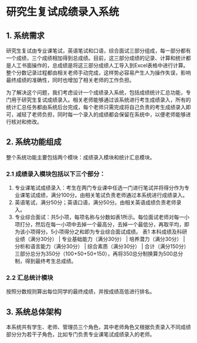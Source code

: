 # 研究生复试成绩录入系统
## 1.  系统需求
研究生复试由专业课笔试，英语笔试和口语，综合面试三部分组成，每一部分都有一个成绩，三个成绩相加得到总成绩。目前，这三部分成绩的记录、计算和统计都是人工书面操作的，总成绩是将这三部分成绩人工导入到Excel表格中进行计算。整个分数记录过程都由相关老师手动完成，这样势必容易产生人为操作失误，影响最终成绩的准确性，同时也增加了相关老师的工作负担。

为了解决这个问题，我们考虑设计一个成绩录入系统，包括成绩统计汇总功能，专门用于研究生复试成绩录入。相关老师能够通过该系统进行考生成绩录入，所有的统计汇总任务都由系统后台完成，每个老师只需完成将自己负责的考生成绩录入即可，减轻了老师负担，同时每一个录入的成绩都会保留在系统中，以便老师能够进行核对和修改。
## 2.  系统功能组成
整个系统功能主要包括两个模块：成绩录入模块和统计汇总模块。
### 2.1 成绩录入模块包括以下三个部分：
1. 专业课笔试成绩录入：考生在两门专业课中任选一门进行笔试并将得分作为专业课笔试成绩，满分100分。由相关笔试负责老师通过本系统进行成绩录入。
2. 英语笔试，满分50分；英语口语，满分50分。由相关英语成绩负责老师录入。
3. 专业综合面试：共5小项，每项名称与分数如表1所示。每位面试老师对每一小项打分，然后在每一小项中去掉一个最高分，去掉一个最低分，再取平均，即为该小项得分。5小项得分之和即为专业综合面试成绩。
表1
本科成绩及科研业绩（满分30分） | 专业基础能力（满分30分） | 培养潜力（满分30分） | 分析和语言能力（满分30分） | 综合素质（满分30分） |  合计（满分150分）
三部分总分为350分（100+50+50+150），再将350总分制换算为500总分制，得到最终考生总成绩。
### 2.2 汇总统计模块
按照分数规则算出每位同学的最终成绩，并按成绩高低进行排名。
## 3.  系统总体架构
本系统共有学生、老师、管理员三个角色，其中老师角色又根据负责录入不同成绩部分分为若干子角色，比如专门负责专业课笔试成绩录入的老师。
